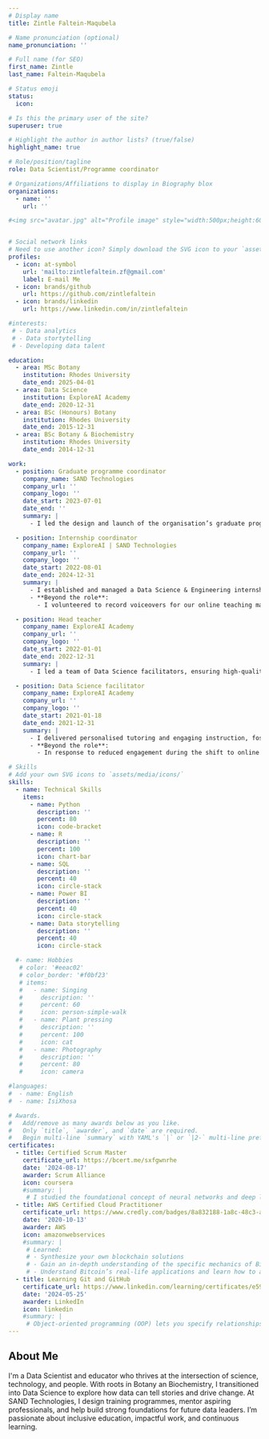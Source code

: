 ```yaml
---
# Display name
title: Zintle Faltein-Maqubela

# Name pronunciation (optional)
name_pronunciation: ''

# Full name (for SEO)
first_name: Zintle
last_name: Faltein-Maqubela

# Status emoji
status:
  icon: 

# Is this the primary user of the site?
superuser: true

# Highlight the author in author lists? (true/false)
highlight_name: true

# Role/position/tagline
role: Data Scientist/Programme coordinator

# Organizations/Affiliations to display in Biography blox
organizations:
  - name: ''
    url: ''

#<img src="avatar.jpg" alt="Profile image" style="width:500px;height:600px;">


# Social network links
# Need to use another icon? Simply download the SVG icon to your `assets/media/icons/` folder.
profiles:
  - icon: at-symbol
    url: 'mailto:zintlefaltein.zf@gmail.com'
    label: E-mail Me
  - icon: brands/github
    url: https://github.com/zintlefaltein
  - icon: brands/linkedin
    url: https://www.linkedin.com/in/zintlefaltein

#interests:
 # - Data analytics
 # - Data stortytelling
 # - Developing data talent

education:
  - area: MSc Botany
    institution: Rhodes University
    date_end: 2025-04-01
  - area: Data Science
    institution: ExploreAI Academy
    date_end: 2020-12-31
  - area: BSc (Honours) Botany
    institution: Rhodes University
    date_end: 2015-12-31
  - area: BSc Botany & Biochemistry
    institution: Rhodes University
    date_end: 2014-12-31

work:
  - position: Graduate programme coordinator
    company_name: SAND Technologies
    company_url: ''
    company_logo: ''
    date_start: 2023-07-01
    date_end: ''
    summary: |
      - I led the design and launch of the organisation’s graduate programme, creating a strategic pathway for attracting and developing junior talent. I establish and manage partnerships with universities nationwide, oversee graduate placements, and support managers to ensure alignment with business needs. The programme has achieved an 83% retention rate to date. I also produce regular, insight-driven reports for senior stakeholders to inform workforce planning and talent strategy.

  - position: Internship coordinator
    company_name: ExploreAI | SAND Technologies
    company_url: ''
    company_logo: ''
    date_start: 2022-08-01
    date_end: 2024-12-31
    summary: |
      - I established and managed a Data Science & Engineering internship programme that supported over 500 graduates, securing business-aligned projects and engaging more than 100 mentors across the organisation. I applied Agile methodologies and used data-driven feedback to enhance the programme’s structure, improve project allocation, and strengthen mentorship outcomes. I developed performance tracking dashboards and organised targeted workshops and masterclasses to address skill gaps and accelerate intern development. Drawing on my experience as a Scrum Master, I embedded Agile principles into the programme to better prepare interns for collaborative, real-world work environments.
      - **Beyond the role**:
        - I volunteered to record voiceovers for our online teaching materials, enhancing accessibility and engagement for remote learners. This initiative helped create a more personalised and relatable learning experience, contributing to improved student satisfaction and retention.

  - position: Head teacher
    company_name: ExploreAI Academy
    company_url: ''
    company_logo: ''
    date_start: 2022-01-01
    date_end: 2022-12-31
    summary: |
      - I led a team of Data Science facilitators, ensuring high-quality learning delivery for 150 students across four African countries while streamlining operational processes. I designed and implemented data-driven dashboards using R scripting to monitor student progress, enhance retention, and enable early intervention through timely insights.

  - position: Data Science facilitator
    company_name: ExploreAI Academy
    company_url: ''
    company_logo: ''
    date_start: 2021-01-18
    date_end: 2021-12-31
    summary: |
      - I delivered personalised tutoring and engaging instruction, fostering a collaborative learning environment. I monitored student progress and provided targeted interventions to support at-risk learners. To enhance remote support, I conducted weekly check-ins and built online communities, which helped boost student engagement and retention.
      - **Beyond the role**:
        - In response to reduced engagement during the shift to online teaching, I helped develop a strategy to foster a sense of community and peer support among students. The roadmap encouraged structured online interaction, collaborative problem-solving, and consistent facilitator check-ins. It was successfully adopted by multiple facilitators across cohorts, improving engagement and learner outcomes in a remote setting.     

# Skills
# Add your own SVG icons to `assets/media/icons/`
skills:
  - name: Technical Skills
    items:
      - name: Python
        description: ''
        percent: 80
        icon: code-bracket
      - name: R
        description: ''
        percent: 100
        icon: chart-bar
      - name: SQL
        description: ''
        percent: 40
        icon: circle-stack
      - name: Power BI  
        description: ''
        percent: 40
        icon: circle-stack
      - name: Data storytelling  
        description: ''
        percent: 40
        icon: circle-stack

  #- name: Hobbies
   # color: '#eeac02'
   # color_border: '#f0bf23'
   # items:
   #   - name: Singing
   #     description: ''
   #     percent: 60
   #     icon: person-simple-walk
   #   - name: Plant pressing
   #     description: ''
   #     percent: 100
   #     icon: cat
   #   - name: Photography
   #     description: ''
   #     percent: 80
   #     icon: camera

#languages:
#  - name: English
#  - name: IsiXhosa

# Awards.
#   Add/remove as many awards below as you like.
#   Only `title`, `awarder`, and `date` are required.
#   Begin multi-line `summary` with YAML's `|` or `|2-` multi-line prefix and indent 2 spaces below.
certificates:
  - title: Certified Scrum Master
    certificate_url: https://bcert.me/sxfgwnrhe
    date: '2024-08-17'
    awarder: Scrum Alliance
    icon: coursera
    #summary: |
     # I studied the foundational concept of neural networks and deep learning. By the end, I was familiar with the significant technological trends driving the rise of deep learning; build, train, and apply fully connected deep neural networks; implement efficient (vectorized) neural networks; identify key parameters in a neural network’s architecture; and apply deep learning to your own applications.
  - title: AWS Certified Cloud Practitioner
    certificate_url: https://www.credly.com/badges/8a832188-1a8c-48c3-a714-16d8d3e86014?source=linked_in_profile
    date: '2020-10-13'
    awarder: AWS
    icon: amazonwebservices
    #summary: |
     # Learned:
     # - Synthesize your own blockchain solutions
     # - Gain an in-depth understanding of the specific mechanics of Bitcoin
     # - Understand Bitcoin’s real-life applications and learn how to attack and destroy Bitcoin, Ethereum, smart contracts and Dapps, and alternatives to Bitcoin’s Proof-of-Work consensus algorithm
  - title: Learning Git and GitHub
    certificate_url: https://www.linkedin.com/learning/certificates/e59b9bb84a5579d07074ee062885cd87a71a21bf1b9629883ef25225be0a8120?trk=share_certificate
    date: '2024-05-25'
    awarder: LinkedIn
    icon: linkedin
    #summary: |
     # Object-oriented programming (OOP) lets you specify relationships between functions and the objects that they can act on, helping you manage complexity in your code. This is an intermediate level course, providing an introduction to OOP, using the S3 and R6 systems. S3 is a great day-to-day R programming tool that simplifies some of the functions that you write. R6 is especially useful for industry-specific analyses, working with web APIs, and building GUIs.
---
```


## About Me

I'm a Data Scientist and educator who thrives at the intersection of science, technology, and people. With roots in Botany an Biochemistry, I transitioned into Data Science to explore how data can tell stories and drive change. At SAND Technologies, I design training programmes, mentor aspiring professionals, and help build strong foundations for future data leaders. I’m passionate about inclusive education, impactful work, and continuous learning.
